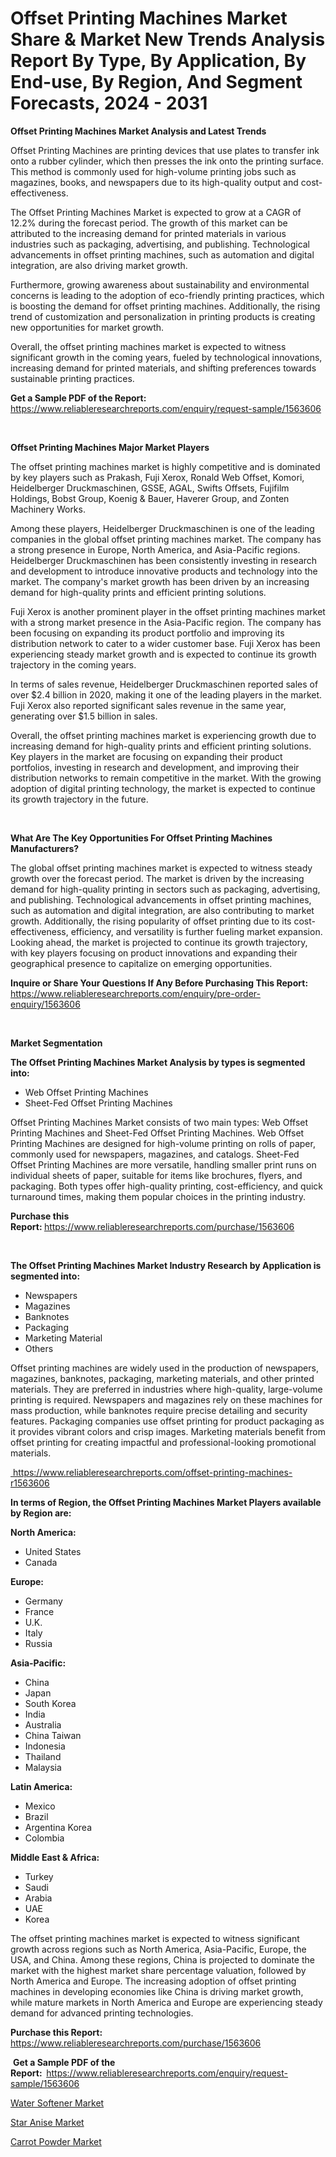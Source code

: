 <p><h1>Offset Printing Machines Market Share & Market New Trends Analysis Report By Type, By Application, By End-use, By Region, And Segment Forecasts, 2024 - 2031</h1></p><p><strong>Offset Printing Machines Market Analysis and Latest Trends</strong></p>
<p><p>Offset Printing Machines are printing devices that use plates to transfer ink onto a rubber cylinder, which then presses the ink onto the printing surface. This method is commonly used for high-volume printing jobs such as magazines, books, and newspapers due to its high-quality output and cost-effectiveness.</p><p>The Offset Printing Machines Market is expected to grow at a CAGR of 12.2% during the forecast period. The growth of this market can be attributed to the increasing demand for printed materials in various industries such as packaging, advertising, and publishing. Technological advancements in offset printing machines, such as automation and digital integration, are also driving market growth.</p><p>Furthermore, growing awareness about sustainability and environmental concerns is leading to the adoption of eco-friendly printing practices, which is boosting the demand for offset printing machines. Additionally, the rising trend of customization and personalization in printing products is creating new opportunities for market growth.</p><p>Overall, the offset printing machines market is expected to witness significant growth in the coming years, fueled by technological innovations, increasing demand for printed materials, and shifting preferences towards sustainable printing practices.</p></p>
<p><strong>Get a Sample PDF of the Report:&nbsp;</strong> <a href="https://www.reliableresearchreports.com/enquiry/request-sample/1563606">https://www.reliableresearchreports.com/enquiry/request-sample/1563606</a></p>
<p>&nbsp;</p>
<p><strong>Offset Printing Machines Major Market Players</strong></p>
<p><p>The offset printing machines market is highly competitive and is dominated by key players such as Prakash, Fuji Xerox, Ronald Web Offset, Komori, Heidelberger Druckmaschinen, GSSE, AGAL, Swifts Offsets, Fujifilm Holdings, Bobst Group, Koenig & Bauer, Haverer Group, and Zonten Machinery Works.</p><p>Among these players, Heidelberger Druckmaschinen is one of the leading companies in the global offset printing machines market. The company has a strong presence in Europe, North America, and Asia-Pacific regions. Heidelberger Druckmaschinen has been consistently investing in research and development to introduce innovative products and technology into the market. The company's market growth has been driven by an increasing demand for high-quality prints and efficient printing solutions.</p><p>Fuji Xerox is another prominent player in the offset printing machines market with a strong market presence in the Asia-Pacific region. The company has been focusing on expanding its product portfolio and improving its distribution network to cater to a wider customer base. Fuji Xerox has been experiencing steady market growth and is expected to continue its growth trajectory in the coming years.</p><p>In terms of sales revenue, Heidelberger Druckmaschinen reported sales of over $2.4 billion in 2020, making it one of the leading players in the market. Fuji Xerox also reported significant sales revenue in the same year, generating over $1.5 billion in sales.</p><p>Overall, the offset printing machines market is experiencing growth due to increasing demand for high-quality prints and efficient printing solutions. Key players in the market are focusing on expanding their product portfolios, investing in research and development, and improving their distribution networks to remain competitive in the market. With the growing adoption of digital printing technology, the market is expected to continue its growth trajectory in the future.</p></p>
<p>&nbsp;</p>
<p><strong>What Are The Key Opportunities For Offset Printing Machines Manufacturers?</strong></p>
<p><p>The global offset printing machines market is expected to witness steady growth over the forecast period. The market is driven by the increasing demand for high-quality printing in sectors such as packaging, advertising, and publishing. Technological advancements in offset printing machines, such as automation and digital integration, are also contributing to market growth. Additionally, the rising popularity of offset printing due to its cost-effectiveness, efficiency, and versatility is further fueling market expansion. Looking ahead, the market is projected to continue its growth trajectory, with key players focusing on product innovations and expanding their geographical presence to capitalize on emerging opportunities.</p></p>
<p><strong>Inquire or Share Your Questions If Any Before Purchasing This Report:</strong> <a href="https://www.reliableresearchreports.com/enquiry/pre-order-enquiry/1563606">https://www.reliableresearchreports.com/enquiry/pre-order-enquiry/1563606</a></p>
<p>&nbsp;</p>
<p><strong>Market Segmentation</strong></p>
<p><strong>The Offset Printing Machines Market Analysis by types is segmented into:</strong></p>
<p><ul><li>Web Offset Printing Machines</li><li>Sheet-Fed Offset Printing Machines</li></ul></p>
<p><p>Offset Printing Machines Market consists of two main types: Web Offset Printing Machines and Sheet-Fed Offset Printing Machines. Web Offset Printing Machines are designed for high-volume printing on rolls of paper, commonly used for newspapers, magazines, and catalogs. Sheet-Fed Offset Printing Machines are more versatile, handling smaller print runs on individual sheets of paper, suitable for items like brochures, flyers, and packaging. Both types offer high-quality printing, cost-efficiency, and quick turnaround times, making them popular choices in the printing industry.</p></p>
<p><strong>Purchase this Report:&nbsp;</strong><a href="https://www.reliableresearchreports.com/purchase/1563606">https://www.reliableresearchreports.com/purchase/1563606</a></p>
<p>&nbsp;</p>
<p><strong>The Offset Printing Machines Market Industry Research by Application is segmented into:</strong></p>
<p><ul><li>Newspapers</li><li>Magazines</li><li>Banknotes</li><li>Packaging</li><li>Marketing Material</li><li>Others</li></ul></p>
<p><p>Offset printing machines are widely used in the production of newspapers, magazines, banknotes, packaging, marketing materials, and other printed materials. They are preferred in industries where high-quality, large-volume printing is required. Newspapers and magazines rely on these machines for mass production, while banknotes require precise detailing and security features. Packaging companies use offset printing for product packaging as it provides vibrant colors and crisp images. Marketing materials benefit from offset printing for creating impactful and professional-looking promotional materials.</p></p>
<p><a href="https://www.reliableresearchreports.com/offset-printing-machines-r1563606">&nbsp;https://www.reliableresearchreports.com/offset-printing-machines-r1563606</a></p>
<p><strong>In terms of Region, the Offset Printing Machines Market Players available by Region are:</strong></p>
<p>
    <p> <strong> North America: </strong>
        <ul>
            <li>United States</li>
            <li>Canada</li>
        </ul>
        </p> 
    <p> <strong> Europe: </strong>
        <ul>
            <li>Germany</li>
            <li>France</li>
            <li>U.K.</li>
            <li>Italy</li>
            <li>Russia</li>
        </ul>
        </p> 
    <p> <strong> Asia-Pacific: </strong>
        <ul>
            <li>China</li>
            <li>Japan</li>
            <li>South Korea</li>
            <li>India</li>
            <li>Australia</li>
            <li>China Taiwan</li>
            <li>Indonesia</li>
            <li>Thailand</li>
            <li>Malaysia</li>
        </ul>
        </p> 
    <p> <strong> Latin America: </strong>
        <ul>
            <li>Mexico</li>
            <li>Brazil</li>
            <li>Argentina Korea</li>
            <li>Colombia</li>
        </ul>
        </p> 
    <p> <strong> Middle East & Africa: </strong>
        <ul>
            <li>Turkey</li>
            <li>Saudi</li>
            <li>Arabia</li>
            <li>UAE</li>
            <li>Korea</li>
        </ul>
    </p>
    </p>
<p><p>The offset printing machines market is expected to witness significant growth across regions such as North America, Asia-Pacific, Europe, the USA, and China. Among these regions, China is projected to dominate the market with the highest market share percentage valuation, followed by North America and Europe. The increasing adoption of offset printing machines in developing economies like China is driving market growth, while mature markets in North America and Europe are experiencing steady demand for advanced printing technologies.</p></p>
<p><strong>Purchase this Report: </strong><a href="https://www.reliableresearchreports.com/purchase/1563606">https://www.reliableresearchreports.com/purchase/1563606</a></p>
<p>&nbsp;<strong>Get a Sample PDF of the Report:&nbsp;&nbsp;</strong><a href="https://www.reliableresearchreports.com/enquiry/request-sample/1563606">https://www.reliableresearchreports.com/enquiry/request-sample/1563606</a></p>
<p><strong></strong></p>
<p><p><a href="https://view.publitas.com/reportprime-1/insights-into-the-water-softener-industry-market-financial-status-market-size-and-revenue-analysis-up-to-2031/">Water Softener Market</a></p><p><a href="https://github.com/nandosuryapratama/Market-Research-Report-List-1/blob/main/star-anise-market.md">Star Anise Market</a></p><p><a href="https://github.com/hxuqpfvq95/Market-Research-Report-List-1/blob/main/carrot-powder-market.md">Carrot Powder Market</a></p></p>
